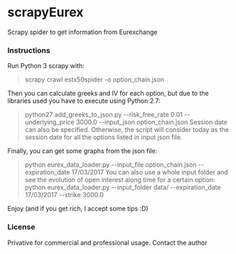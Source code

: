 # scrapyEurex

Scrapy spider to get information from Eurexchange

### Instructions
Run Python 3 scrapy with:
> scrapy crawl estx50spider -o option_chain.json

Then you can calculate greeks and IV for each option, but due to the libraries used you have to execute using Python 2.7:
> python27 add_greeks_to_json.py --risk_free_rate 0.01 --underlying_price 3000.0 --input_json option_chain.json
Session date can also be specified. Otherwise, the script will consider today as the session date for all the options listed in input json file.

Finally, you can get some graphs from the json file:
> python eurex_data_loader.py --input_file option_chain.json --expiration_date 17/03/2017
You can also use a whole input folder and see the evolution of open interest along time for a certain option:
> python eurex_data_loader.py --input_folder data/ --expiration_date 17/03/2017 --strike 3000.0

Enjoy (and if you get rich, I accept some tips :D)

### License
Privative for commercial and professional usage. Contact the author